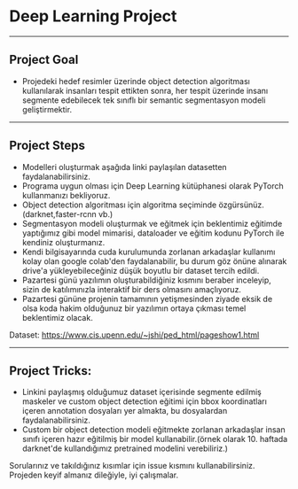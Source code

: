 # Deep Learning Project
---

## Project Goal

- Projedeki hedef resimler üzerinde object detection algoritması kullanılarak insanları tespit ettikten sonra, her tespit üzerinde insanı segmente edebilecek tek sınıflı bir semantic segmentasyon modeli geliştirmektir.
---
## Project Steps

- Modelleri oluşturmak aşağıda linki paylaşılan datasetten faydalanabilirsiniz.
- Programa uygun olması için Deep Learning kütüphanesi olarak PyTorch kullanmanızı bekliyoruz.
- Object detection algoritması için algoritma seçiminde özgürsünüz.(darknet,faster-rcnn vb.)
- Segmentasyon modeli oluşturmak ve eğitmek için beklentimiz eğitimde yaptığımız gibi model mimarisi, dataloader ve eğitim kodunu PyTorch ile  kendiniz oluşturmanız.
- Kendi bilgisayarında cuda kurulumunda zorlanan arkadaşlar kullanımı kolay olan google colab'den faydalanabilir, bu durum göz önüne alınarak drive'a yükleyebileceğiniz düşük boyutlu bir dataset tercih edildi.
- Pazartesi günü yazılımın oluşturabildiğiniz kısmını beraber inceleyip, sizin de katılımınızla interaktif bir ders olmasını amaçlıyoruz.
- Pazartesi gününe projenin tamamının yetişmesinden ziyade eksik de olsa koda hakim olduğunuz bir yazılımın ortaya çıkması temel beklentimiz olacak.


Dataset: https://www.cis.upenn.edu/~jshi/ped_html/pageshow1.html

---

## Project Tricks:
- Linkini paylaşmış olduğumuz dataset içerisinde segmente edilmiş maskeler ve custom object detection eğitimi için bbox koordinatları içeren annotation dosyaları yer almakta, bu dosyalardan faydalanabilirsiniz.
-  Custom bir object detection modeli eğitmekte zorlanan arkadaşlar insan sınıfı içeren hazır eğitilmiş bir model kullanabilir.(örnek olarak 10. haftada darknet'de kullandığımız pretrained modelini verebiliriz.)

Sorularınız ve takıldığınız kısımlar için issue kısmını kullanabilirsiniz. Projeden keyif almanız dileğiyle, iyi çalışmalar.
